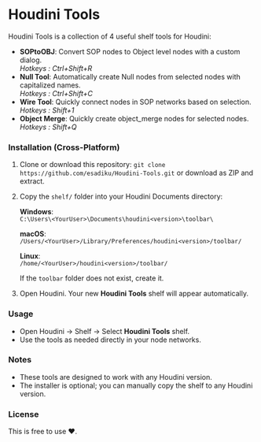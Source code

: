 # Houdini Tools

Houdini Tools is a collection of 4 useful shelf tools for Houdini:

- **SOPtoOBJ**: Convert SOP nodes to Object level nodes with a custom dialog.<br>*Hotkeys : Ctrl+Shift+R*
- **Null Tool**: Automatically create Null nodes from selected nodes with capitalized names.<br> *Hotkeys : Ctrl+Shift+C*
- **Wire Tool**: Quickly connect nodes in SOP networks based on selection. <br>   *Hotkeys :  Shift+1*
- **Object Merge**: Quickly create object_merge nodes for selected nodes. <br> *Hotkeys :  Shift+Q*

### Installation (Cross-Platform)

1. Clone or download this repository:
   `git clone https://github.com/esadiku/Houdini-Tools.git`
   or download as ZIP and extract.

2. Copy the `shelf/` folder into your Houdini Documents directory:

   **Windows**:  
   `C:\Users\<YourUser>\Documents\houdini<version>\toolbar\`

   **macOS**:  
   `/Users/<YourUser>/Library/Preferences/houdini<version>/toolbar/`

   **Linux**:  
   `/home/<YourUser>/houdini<version>/toolbar/`

   If the `toolbar` folder does not exist, create it.

3. Open Houdini. Your new **Houdini Tools** shelf will appear automatically.

### Usage

- Open Houdini → Shelf → Select **Houdini Tools** shelf.
- Use the tools as needed directly in your node networks.

### Notes

- These tools are designed to work with any Houdini version.
- The installer is optional; you can manually copy the shelf to any Houdini version.

### License

This is free to use ❤️.
